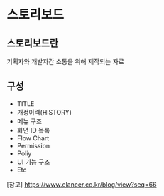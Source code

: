 # 스토리보드

스토리보드란
---
기획자와 개발자간 소통을 위해 제작되는 자료 <br/>

구성
---
- TITLE
- 개정이력(HISTORY)
- 메뉴 구조
- 화면 ID 목록
- Flow Chart
- Permission
- Poliy
- UI 기능 구조
- Etc 

[참고] https://www.elancer.co.kr/blog/view?seq=66
